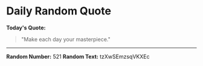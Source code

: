 # Daily Random Quote

**Today's Quote:**
> "Make each day your masterpiece."

---

**Random Number:** 521
**Random Text:** tzXwSEmzsqVKXEc
